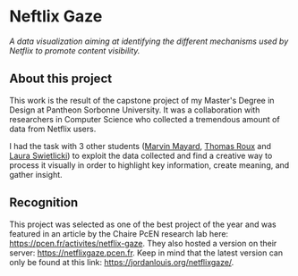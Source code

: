 # Neftlix Gaze

*A data visualization aiming at identifying the different mechanisms used by Netflix to promote content visibility.*

## About this project

This work is the result of the capstone project of my Master's Degree in Design at Pantheon Sorbonne University. It was a collaboration with researchers in Computer Science who collected a tremendous amount of data from Netflix users. 

I had the task with 3 other students ([Marvin Mayard](https://www.linkedin.com/in/marvin-mayard/), [Thomas Roux](https://www.linkedin.com/in/thomasxuor/) and [Laura Swietlicki](https://www.linkedin.com/in/laura-swietlicki/)) to exploit the data collected and find a creative way to process it visually in order to highlight key information, create meaning, and gather insight.

## Recognition

This project was selected as one of the best project of the year and was featured in an article by the Chaire PcEN research lab here: https://pcen.fr/activites/netflix-gaze. They also hosted a version on their server: https://netflixgaze.pcen.fr.
Keep in mind that the latest version can only be found at this link: https://jordanlouis.org/netflixgaze/.
